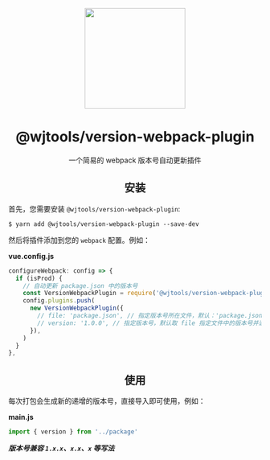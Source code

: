 <p align="center"><img src="https://webpack.js.org/assets/icon-square-big.svg" width="200" height="200"></p>



<h1 align="center">@wjtools/version-webpack-plugin</h1>
<p align="center">一个简易的 webpack 版本号自动更新插件</p>



<h2 align="center">安装</h2>

首先，您需要安装 `@wjtools/version-webpack-plugin`:

```console
$ yarn add @wjtools/version-webpack-plugin --save-dev
```

然后将插件添加到您的 `webpack` 配置。例如：

**vue.config.js**

```js
configureWebpack: config => {
  if (isProd) {
    // 自动更新 package.json 中的版本号
    const VersionWebpackPlugin = require('@wjtools/version-webpack-plugin')
    config.plugins.push(
      new VersionWebpackPlugin({
        // file: 'package.json', // 指定版本号所在文件，默认：'package.json'
        // version: '1.0.0', // 指定版本号，默认取 file 指定文件中的版本号并递增
      }),
    )
  }
},
```



<h2 align="center">使用</h2>

每次打包会生成新的递增的版本号，直接导入即可使用，例如：

**main.js**

```js
import { version } from '../package'
```

***版本号兼容 `1.x.x`、`x.x`、`x` 等写法***
